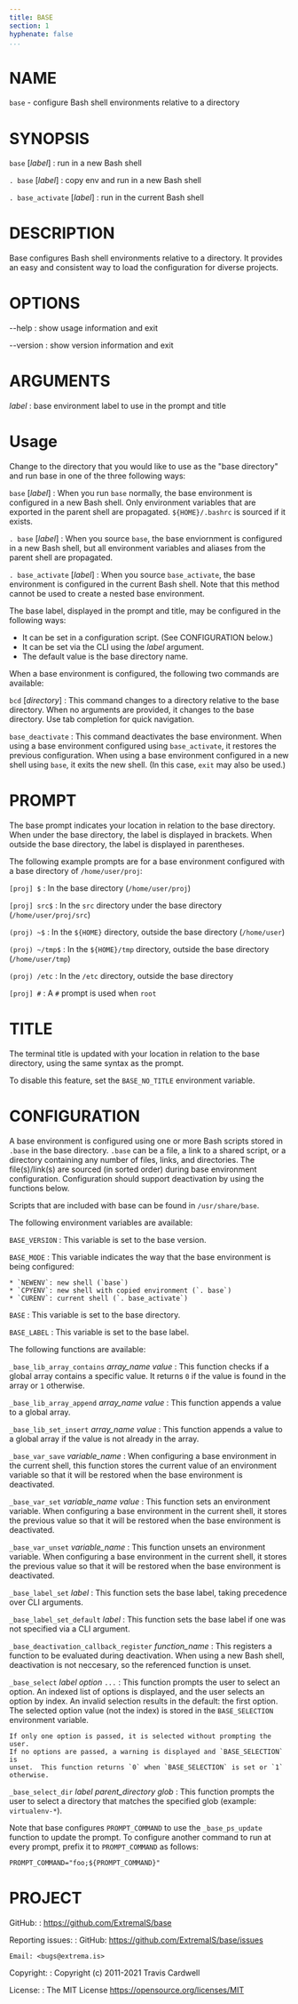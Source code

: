 ```yaml
---
title: BASE
section: 1
hyphenate: false
...
```


# NAME

`base` - configure Bash shell environments relative to a directory

# SYNOPSIS

`base` [*label*]
:   run in a new Bash shell

`. base` [*label*]
:   copy env and run in a new Bash shell

`. base_activate` [*label*]
:   run in the current Bash shell

# DESCRIPTION

Base configures Bash shell environments relative to a directory.  It provides
an easy and consistent way to load the configuration for diverse projects.

# OPTIONS

\--help
:   show usage information and exit

\--version
:   show version information and exit

# ARGUMENTS

*label*
:   base environment label to use in the prompt and title

# Usage

Change to the directory that you would like to use as the "base directory" and
run base in one of the three following ways:

`base` [*label*]
:   When you run `base` normally, the base environment is configured in a new
    Bash shell.  Only environment variables that are exported in the parent
    shell are propagated.  `${HOME}/.bashrc` is sourced if it exists.

`. base` [*label*]
:   When you source `base`, the base enviornment is configured in a new Bash
    shell, but all environment variables and aliases from the parent shell are
    propagated.

`. base_activate` [*label*]
:   When you source `base_activate`, the base environment is configured in the
    current Bash shell.  Note that this method cannot be used to create a
    nested base environment.

The base label, displayed in the prompt and title, may be configured in the
following ways:

* It can be set in a configuration script.  (See CONFIGURATION below.)
* It can be set via the CLI using the *label* argument.
* The default value is the base directory name.

When a base environment is configured, the following two commands are
available:

`bcd` [*directory*]
:   This command changes to a directory relative to the base directory.  When
    no arguments are provided, it changes to the base directory.  Use tab
    completion for quick navigation.

`base_deactivate`
:   This command deactivates the base environment.  When using a base
    environment configured using `base_activate`, it restores the previous
    configuration.  When using a base environment configured in a new shell
    using `base`, it exits the new shell.  (In this case, `exit` may also be
    used.)

# PROMPT

The base prompt indicates your location in relation to the base directory.
When under the base directory, the label is displayed in brackets.  When
outside the base directory, the label is displayed in parentheses.

The following example prompts are for a base environment configured with a
base directory of `/home/user/proj`:

`[proj] $`
:   In the base directory (`/home/user/proj`)

`[proj] src$`
:   In the `src` directory under the base directory (`/home/user/proj/src`)

`(proj) ~$`
:   In the `${HOME}` directory, outside the base directory (`/home/user`)

`(proj) ~/tmp$`
:   In the `${HOME}/tmp` directory, outside the base directory
    (`/home/user/tmp`)

`(proj) /etc`
:   In the `/etc` directory, outside the base directory

`[proj] #`
:   A `#` prompt is used when `root`

# TITLE

The terminal title is updated with your location in relation to the base
directory, using the same syntax as the prompt.

To disable this feature, set the `BASE_NO_TITLE` environment variable.

# CONFIGURATION

A base environment is configured using one or more Bash scripts stored in
`.base` in the base directory.  `.base` can be a file, a link to a shared
script, or a directory containing any number of files, links, and directories.
The file(s)/link(s) are sourced (in sorted order) during base environment
configuration.  Configuration should support deactivation by using the
functions below.

Scripts that are included with base can be found in `/usr/share/base`.

The following environment variables are available:

`BASE_VERSION`
:   This variable is set to the base version.

`BASE_MODE`
:   This variable indicates the way that the base environment is being
    configured:

    * `NEWENV`: new shell (`base`)
    * `CPYENV`: new shell with copied environment (`. base`)
    * `CURENV`: current shell (`. base_activate`)

`BASE`
:   This variable is set to the base directory.

`BASE_LABEL`
:   This variable is set to the base label.

The following functions are available:

`_base_lib_array_contains` *array_name* *value*
:   This function checks if a global array contains a specific value.  It
    returns `0` if the value is found in the array or `1` otherwise.

`_base_lib_array_append` *array_name* *value*
:   This function appends a value to a global array.

`_base_lib_set_insert` *array_name* *value*
:   This function appends a value to a global array if the value is not
    already in the array.

`_base_var_save` *variable_name*
:   When configuring a base environment in the current shell, this function
    stores the current value of an environment variable so that it will be
    restored when the base environment is deactivated.

`_base_var_set` *variable_name* *value*
:   This function sets an environment variable.  When configuring a base
    environment in the current shell, it stores the previous value so that it
    will be restored when the base environment is deactivated.

`_base_var_unset` *variable_name*
:   This function unsets an environment variable.  When configuring a base
    environment in the current shell, it stores the previous value so that it
    will be restored when the base environment is deactivated.

`_base_label_set` *label*
:   This function sets the base label, taking precedence over CLI arguments.

`_base_label_set_default` *label*
:   This function sets the base label if one was not specified via a CLI
    argument.

`_base_deactivation_callback_register` *function_name*
:   This registers a function to be evaluated during deactivation.  When
    using a new Bash shell, deactivation is not neccesary, so the referenced
    function is unset.

`_base_select` *label* *option* `...`
:   This function prompts the user to select an option.  An indexed list of
    options is displayed, and the user selects an option by index.  An invalid
    selection results in the default: the first option.  The selected option
    value (not the index) is stored in the `BASE_SELECTION` environment
    variable.

    If only one option is passed, it is selected without prompting the user.
    If no options are passed, a warning is displayed and `BASE_SELECTION` is
    unset.  This function returns `0` when `BASE_SELECTION` is set or `1`
    otherwise.

`_base_select_dir` *label* *parent_directory* *glob*
:   This function prompts the user to select a directory that matches the
    specified glob (example: `virtualenv-*`).

Note that base configures `PROMPT_COMMAND` to use the `_base_ps_update`
function to update the prompt.  To configure another command to run at every
prompt, prefix it to `PROMPT_COMMAND` as follows:

    PROMPT_COMMAND="foo;${PROMPT_COMMAND}"

# PROJECT

GitHub:
:   <https://github.com/ExtremaIS/base>

Reporting issues:
:   GitHub: <https://github.com/ExtremaIS/base/issues>

    Email: <bugs@extrema.is>

Copyright:
:   Copyright (c) 2011-2021 Travis Cardwell

License:
:   The MIT License <https://opensource.org/licenses/MIT>

